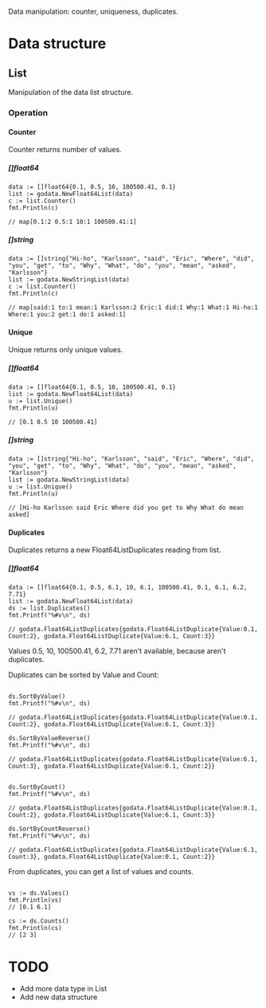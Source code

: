 Data manipulation: counter, uniqueness, duplicates.


# Data structure

## List
Manipulation of the data list structure.

### Operation

#### Counter
Counter returns number of values. 

##### []float64
```
data := []float64{0.1, 0.5, 10, 100500.41, 0.1}
list := godata.NewFloat64List(data)
c := list.Counter()
fmt.Println(c)

// map[0.1:2 0.5:1 10:1 100500.41:1]
```

##### []string

```
data := []string{"Hi-ho", "Karlsson", "said", "Eric", "Where", "did", "you", "get", "to", "Why", "What", "do", "you", "mean", "asked", "Karlsson"}
list := godata.NewStringList(data)
c := list.Counter()
fmt.Println(c)

// map[said:1 to:1 mean:1 Karlsson:2 Eric:1 did:1 Why:1 What:1 Hi-ho:1 Where:1 you:2 get:1 do:1 asked:1]
```


#### Unique
Unique returns only unique values.

##### []float64

```
data := []float64{0.1, 0.5, 10, 100500.41, 0.1}
list := godata.NewFloat64List(data)
u := list.Unique()
fmt.Println(u)

// [0.1 0.5 10 100500.41]
```

##### []string

```
data := []string{"Hi-ho", "Karlsson", "said", "Eric", "Where", "did", "you", "get", "to", "Why", "What", "do", "you", "mean", "asked", "Karlsson"}
list := godata.NewStringList(data)
u := list.Unique()
fmt.Println(u)

// [Hi-ho Karlsson said Eric Where did you get to Why What do mean asked]
```

#### Duplicates
Duplicates returns a new Float64ListDuplicates reading from list. 


##### []float64

```
data := []float64{0.1, 0.5, 6.1, 10, 6.1, 100500.41, 0.1, 6.1, 6.2, 7.71}
list := godata.NewFloat64List(data)
ds := list.Duplicates()
fmt.Printf("%#v\n", ds)

// godata.Float64ListDuplicates{godata.Float64ListDuplicate{Value:0.1, Count:2}, godata.Float64ListDuplicate{Value:6.1, Count:3}}

```

Values 0.5, 10, 100500.41, 6.2, 7.71 aren't available, because aren't duplicates.

Duplicates can be sorted by Value and Count:

```

ds.SortByValue()
fmt.Printf("%#v\n", ds)

// godata.Float64ListDuplicates{godata.Float64ListDuplicate{Value:0.1, Count:2}, godata.Float64ListDuplicate{Value:6.1, Count:3}}

ds.SortByValueReverse()
fmt.Printf("%#v\n", ds)

// godata.Float64ListDuplicates{godata.Float64ListDuplicate{Value:6.1, Count:3}, godata.Float64ListDuplicate{Value:0.1, Count:2}}


ds.SortByCount()
fmt.Printf("%#v\n", ds)

// godata.Float64ListDuplicates{godata.Float64ListDuplicate{Value:0.1, Count:2}, godata.Float64ListDuplicate{Value:6.1, Count:3}}

ds.SortByCountReverse()
fmt.Printf("%#v\n", ds)

// godata.Float64ListDuplicates{godata.Float64ListDuplicate{Value:6.1, Count:3}, godata.Float64ListDuplicate{Value:0.1, Count:2}}

```

From duplicates, you can get a list of values and counts.

```

vs := ds.Values()
fmt.Println(vs)
// [0.1 6.1]

cs := ds.Counts()
fmt.Println(cs)
// [2 3]

```


# TODO

* Add more data type in List
* Add new data structure